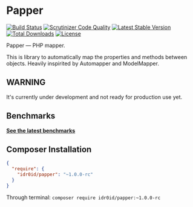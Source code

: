 Papper
======

[![Build Status](https://travis-ci.org/idr0id/Papper.png)](https://travis-ci.org/idr0id/Papper)
[![Scrutinizer Code Quality](https://scrutinizer-ci.com/g/idr0id/Papper/badges/quality-score.png?s=5379a0e11943d56d71ba0dffd6590bc5105b96e5)](https://scrutinizer-ci.com/g/idr0id/Papper/)
[![Latest Stable Version](https://poser.pugx.org/idr0id/papper/v/stable.png)](https://packagist.org/packages/idr0id/papper)
[![Total Downloads](https://poser.pugx.org/idr0id/papper/downloads.png)](https://packagist.org/packages/idr0id/papper)
[![License](https://poser.pugx.org/idr0id/papper/license.png)](https://packagist.org/packages/idr0id/papper)

Papper — PHP mapper.

This is library to automatically map the properties and methods between objects. Heavily inspirited by Automapper and ModelMapper.

## WARNING

It's currently under development and not ready for production use yet.

## Benchmarks

[**See the latest benchmarks**](https://github.com/idr0id/php-mappers-benchmarks)

## Composer Installation

```json
{
  "require": {
    "idr0id/papper": "~1.0.0-rc"
  }
}
```

Through terminal: `composer require idr0id/papper:~1.0.0-rc`
